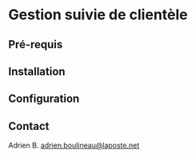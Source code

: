 Gestion suivie de clientèle
===========================

Pré-requis
----------


Installation
------------


Configuration
-------------


Contact
-------
Adrien B. <adrien.boulineau@laposte.net>
